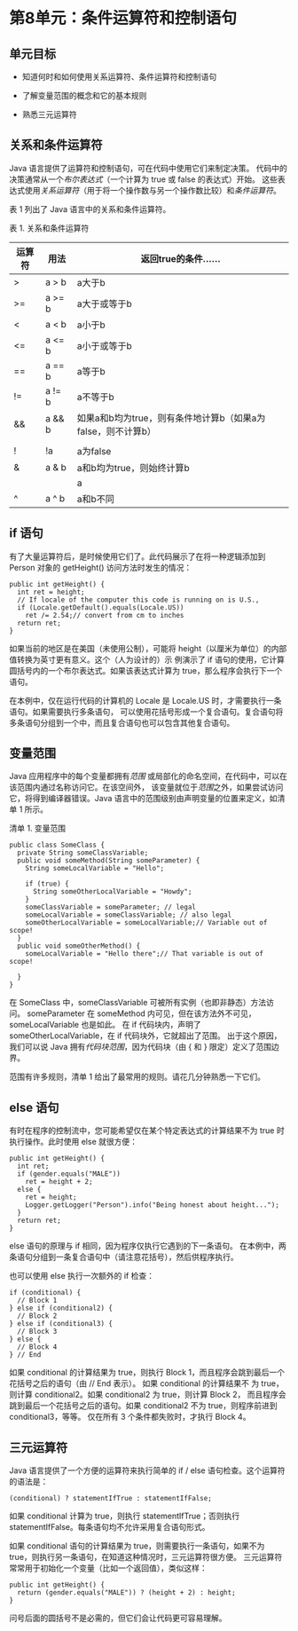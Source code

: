# 第8单元：条件运算符和控制语句

## 单元目标

* 知道何时和如何使用关系运算符、条件运算符和控制语句

* 了解变量范围的概念和它的基本规则

* 熟悉三元运算符

## 关系和条件运算符

Java 语言提供了运算符和控制语句，可在代码中使用它们来制定决策。
代码中的决策通常从一个*布尔表达式*（一个计算为 true 或 false 的表达式）开始。
这些表达式使用*关系运算符*（用于将一个操作数与另一个操作数比较）和*条件运算符*。

表 1 列出了 Java 语言中的关系和条件运算符。

表 1. 关系和条件运算符

| 运算符 | 用法 | 返回true的条件…… |
| ------ | ------ | ------ |
| > | a > b | a大于b |
| >= | a >= b | a大于或等于b |
| < | a < b | a小于b |
| <= | a <= b | a小于或等于b |
| == | a == b | a等于b |
| != | a != b | a不等于b |
| && | a && b | 如果a和b均为true，则有条件地计算b（如果a为false，则不计算b） |
| || | a || | a或b为true，则有条件地计算b（如果a为true，则不计算b） |
| ! | !a | a为false |
| & | a & b | a和b均为true，则始终计算b |
| | | a | b | 如果a或b为true，则始终计算b |
| ^ | a ^ b | a和b不同 |

## if 语句

有了大量运算符后，是时候使用它们了。此代码展示了在将一种逻辑添加到 Person 对象的 getHeight() 访问方法时发生的情况：

```
public int getHeight() {
  int ret = height;
  // If locale of the computer this code is running on is U.S.,
  if (Locale.getDefault().equals(Locale.US))
    ret /= 2.54;// convert from cm to inches
  return ret;
}
```

如果当前的地区是在美国（未使用公制），可能将 height（以厘米为单位）的内部值转换为英寸更有意义。这个（人为设计的）示
例演示了 if 语句的使用，它计算圆括号内的一个布尔表达式。如果该表达式计算为 true，那么程序会执行下一个语句。

在本例中，仅在运行代码的计算机的 Locale 是 Locale.US 时，才需要执行一条语句。如果需要执行多条语句，
可以使用花括号形成一个复合语句。复合语句将多条语句分组到一个中，而且复合语句也可以包含其他复合语句。

## 变量范围

Java 应用程序中的每个变量都拥有*范围* 或局部化的命名空间，在代码中，可以在该范围内通过名称访问它。在该空间外，
该变量就位于*范围*之外，如果尝试访问它，将得到编译器错误。Java 语言中的范围级别由声明变量的位置来定义，如清单 1 所示。

清单 1. 变量范围

```
public class SomeClass {
  private String someClassVariable;
  public void someMethod(String someParameter) {
    String someLocalVariable = "Hello";
 
    if (true) {
      String someOtherLocalVariable = "Howdy";
    }
    someClassVariable = someParameter; // legal
    someLocalVariable = someClassVariable; // also legal
    someOtherLocalVariable = someLocalVariable;// Variable out of scope!
  }
  public void someOtherMethod() {
    someLocalVariable = "Hello there";// That variable is out of scope!
 
  }
}
```

在 SomeClass 中，someClassVariable 可被所有实例（也即非静态）方法访问。
someParameter 在 someMethod 内可见，但在该方法外不可见，someLocalVariable 也是如此。
在 if 代码块内，声明了 someOtherLocalVariable，在 if 代码块外，它就超出了范围。
出于这个原因，我们可以说 Java 拥有*代码块范围*，因为代码块（由 { 和 } 限定）定义了范围边界。

范围有许多规则，清单 1 给出了最常用的规则。请花几分钟熟悉一下它们。

## else 语句

有时在程序的控制流中，您可能希望仅在某个特定表达式的计算结果不为 true 时执行操作。此时使用 else 就很方便：

```
public int getHeight() {
  int ret;
  if (gender.equals("MALE"))
    ret = height + 2;
  else {
    ret = height;
    Logger.getLogger("Person").info("Being honest about height...");
  }
  return ret;
}
```

else 语句的原理与 if 相同，因为程序仅执行它遇到的下一条语句。
在本例中，两条语句分组到一条复合语句中（请注意花括号），然后供程序执行。

也可以使用 else 执行一次额外的 if 检查：

```
if (conditional) {
  // Block 1
} else if (conditional2) {
  // Block 2
} else if (conditional3) {
  // Block 3
} else {
  // Block 4
} // End
```

如果 conditional 的计算结果为 true，则执行 Block 1，而且程序会跳到最后一个花括号之后的语句（由 // End 表示）。
如果 conditional 的计算结果不 为 true，则计算 conditional2。如果 conditional2 为 true，则计算 Block 2，
而且程序会跳到最后一个花括号之后的语句。如果 conditional2 不为 true，则程序前进到 conditional3，等等。
仅在所有 3 个条件都失败时，才执行 Block 4。

## 三元运算符

Java 语言提供了一个方便的运算符来执行简单的 if / else 语句检查。这个运算符的语法是：

```
(conditional) ? statementIfTrue : statementIfFalse;
```

如果 conditional 计算为 true，则执行 statementIfTrue；否则执行 statementIfFalse。每条语句均不允许采用复合语句形式。

如果 conditional 语句的计算结果为 true，则需要执行一条语句，如果不为 true，则执行另一条语句，在知道这种情况时，三元运算符很方便。
三元运算符常常用于初始化一个变量（比如一个返回值），类似这样：

```
public int getHeight() {
  return (gender.equals("MALE")) ? (height + 2) : height;
}
```

问号后面的圆括号不是必需的，但它们会让代码更可容易理解。









































